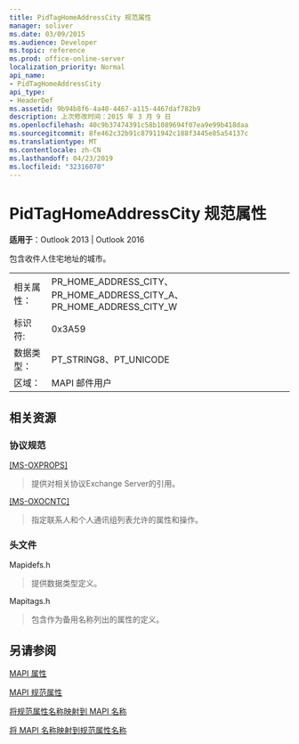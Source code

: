```yaml
---
title: PidTagHomeAddressCity 规范属性
manager: soliver
ms.date: 03/09/2015
ms.audience: Developer
ms.topic: reference
ms.prod: office-online-server
localization_priority: Normal
api_name:
- PidTagHomeAddressCity
api_type:
- HeaderDef
ms.assetid: 9b94b8f6-4a40-4467-a115-4467daf782b9
description: 上次修改时间：2015 年 3 月 9 日
ms.openlocfilehash: 40c9b37474391c58b1089694f07ea9e99b418daa
ms.sourcegitcommit: 8fe462c32b91c87911942c188f3445e85a54137c
ms.translationtype: MT
ms.contentlocale: zh-CN
ms.lasthandoff: 04/23/2019
ms.locfileid: "32316070"
---
```

# <a name="pidtaghomeaddresscity-canonical-property"></a>PidTagHomeAddressCity 规范属性

  
  
**适用于**：Outlook 2013 | Outlook 2016 
  
包含收件人住宅地址的城市。
  
|||
|:-----|:-----|
|相关属性：  <br/> |PR_HOME_ADDRESS_CITY、PR_HOME_ADDRESS_CITY_A、PR_HOME_ADDRESS_CITY_W  <br/> |
|标识符:  <br/> |0x3A59  <br/> |
|数据类型：  <br/> |PT_STRING8、PT_UNICODE  <br/> |
|区域：  <br/> |MAPI 邮件用户  <br/> |
   
## <a name="related-resources"></a>相关资源

### <a name="protocol-specifications"></a>协议规范

[[MS-OXPROPS]](https://msdn.microsoft.com/library/f6ab1613-aefe-447d-a49c-18217230b148%28Office.15%29.aspx)
  
> 提供对相关协议Exchange Server的引用。
    
[[MS-OXOCNTC]](https://msdn.microsoft.com/library/9b636532-9150-4836-9635-9c9b756c9ccf%28Office.15%29.aspx)
  
> 指定联系人和个人通讯组列表允许的属性和操作。
    
### <a name="header-files"></a>头文件

Mapidefs.h
  
> 提供数据类型定义。
    
Mapitags.h
  
> 包含作为备用名称列出的属性的定义。
    
## <a name="see-also"></a>另请参阅



[MAPI 属性](mapi-properties.md)
  
[MAPI 规范属性](mapi-canonical-properties.md)
  
[将规范属性名称映射到 MAPI 名称](mapping-canonical-property-names-to-mapi-names.md)
  
[将 MAPI 名称映射到规范属性名称](mapping-mapi-names-to-canonical-property-names.md)

